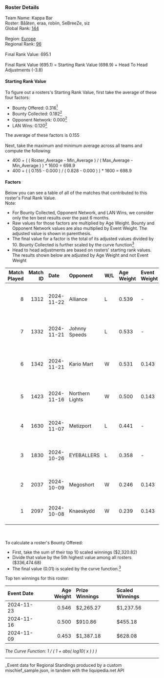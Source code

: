 ### Roster Details<br />
Team Name: Kappa Bar<br />
Roster: Bååten, eraa, robiin, SeBreeZe, siz<br />
Global Rank: [144](../../standings_global_2025_03_01.md)<br />
<br />
Region: [Europe]( ../../standings_europe_2025_03_01.md)<br />
Regional Rank: [96]( ../../standings_europe_2025_03_01.md)<br />
<br />
Final Rank Value:  695.1<br />
<br />
Final Rank Value (695.1) = Starting Rank Value (698.9) + Head To Head Adjustments (-3.8)<br />

#### Starting Rank Value<br />
To figure out a rosters's Starting Rank Value, first take the average of these four factors:<br />
- Bounty Offered: 0.316[<sup>1</sup>](#table2)
- Bounty Collected: 0.182[<sup>2</sup>](#table1)
- Opponent Network: 0.000[<sup>2</sup>](#table1)
- LAN Wins: 0.120[<sup>2</sup>](#table1)

The average of these factors is 0.155<br />
<br />
Next, take the maximum and minimum average across all teams and compute the following:<br />
- 400 + ( ( Roster_Average - Min_Average ) / ( Max_Average - Min_Average ) ) * 1600 = 698.9
- 400 + ( ( 0.155 - 0.000 ) / ( 0.828 - 0.000 ) ) * 1600 = 698.9


#### Factors<br />
Below you can see a table of all of the matches that contributed to this roster's Final Rank Value.<br />
Note:<br />

- For Bounty Collected, Opponent Network, and LAN Wins, we consider only the ten best results over the past 6 months.
- Raw values for those factors are multiplied by Age Weight. Bounty and Opponent Network values are also multiplied by Event Weight. The adjusted value is shown in parenthesis.
- The final value for a factor is the total of its adjusted values divided by 10. Bounty Collected is further scaled by the curve function[<sup>3</sup>](#curveFunction)
- Head to head adjustments are based on rosters' starting rank values. The results shown below are adjusted by Age Weight and not Event Weight
<span id="table1"></span><br />


| Match Played | Match ID | Date       | Opponent        | W/L | Age Weight | Event Weight | Bounty Collected | Opponent Network | LAN Wins  | H2H Adj. | Roster                               |
| -: | -: | :- | :- | :- | :- | :- | :- | :- | :- | -: | :- |
|            8 |     1312 | 2024-11-22 | Alliance        | L   | 0.539      | -            | -                | -                | -         |    -5.02 | Bååten, eraa, robiin, SeBreeZe, siz  |
|            7 |     1332 | 2024-11-21 | Johnny Speeds   | L   | 0.533      | -            | -                | -                | -         |    -4.45 | Bååten, eraa, robiin, SeBreeZe, siz  |
|            6 |     1342 | 2024-11-21 | Kario Mart      | W   | 0.531      | 0.143        | 0.004 (0.000)    | 0.000 (0.000)    | 1 (0.531) |     4.82 | Bååten, eraa, robiin, SeBreeZe, siz  |
|            5 |     1423 | 2024-11-16 | Northern Lights | W   | 0.500      | 0.143        | 0.001 (0.000)    | 0.000 (0.000)    | 1 (0.500) |     4.18 | eraa, robiin, SeBreeZe, siz, Twinkey |
|            4 |     1630 | 2024-11-07 | Metizport       | L   | 0.441      | -            | -                | -                | -         |    -1.74 | eraa, robiin, SeBreeZe, siz, virree  |
|            3 |     1830 | 2024-10-26 | EYEBALLERS      | L   | 0.358      | -            | -                | -                | -         |    -4.48 | eraa, Lekr0, robiin, Sapec, SeBreeZe |
|            2 |     2037 | 2024-10-09 | Megoshort       | W   | 0.246      | 0.143        | 0.000 (0.000)    | 0.014 (0.000)    | 0 (0.000) |     1.71 | eraa, robiin, SeBreeZe, siz, virree  |
|            1 |     2097 | 2024-10-08 | Knaeskydd       | W   | 0.239      | 0.143        | 0.000 (0.000)    | 0.000 (0.000)    | 0 (0.000) |     1.19 | eraa, robiin, SeBreeZe, siz, virree  |

<br />
<span id="table2"></span><br />
To calculate a roster's Bounty Offered:<br />

- First, take the sum of their top 10 scaled winnings ($2,320.82)
- Divide that value by the 5th highest value among all rosters ($336,474.68)
- The final value (0.01) is scaled by the curve function.[<sup>3</sup>](#curveFunction)

Top ten winnings for this roster:<br />

| Event Date | Age Weight | Prize Winnings | Scaled Winnings |
| :- | -: | :- | :- |
| 2024-11-23 |      0.546 | $2,265.27      | $1,237.56       |
| 2024-11-16 |      0.500 | $910.86        | $455.18         |
| 2024-11-09 |      0.453 | $1,387.18      | $628.08         |


<span id="curveFunction"></span>_The Curve Function: 1 / ( 1 + abs( log10( x ) ) )_<br />

---
_Event data for Regional Standings produced by a custom mischief_sample.json, in tandem with the liquipedia.net API<br />
